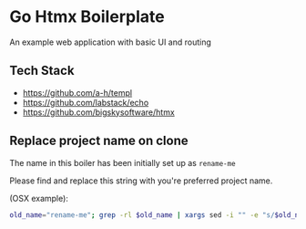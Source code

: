# Go Htmx Boilerplate

An example web application with basic UI and routing

## Tech Stack

- <https://github.com/a-h/templ>
- <https://github.com/labstack/echo>
- <https://github.com/bigskysoftware/htmx>

## Replace project name on clone

The name in this boiler has been initially set up as `rename-me`

Please find and replace this string with you're preferred project name.

(OSX example):

```bash
old_name="rename-me"; grep -rl $old_name | xargs sed -i "" -e "s/$old_name/your-project-name-here/g"
```
